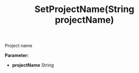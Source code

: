 ﻿---
uid: crmscript_ref_NSAlarmData_SetProjectName
title: SetProjectName(String projectName)
intellisense: NSAlarmData.SetProjectName
keywords: NSAlarmData, GetProjectName
so.topic: reference
---

Project name

**Parameter:** 
 - **projectName** String

